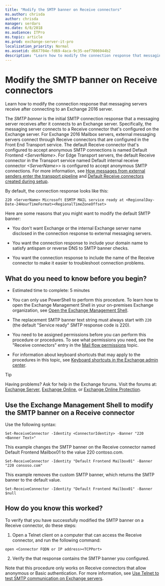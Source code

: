 ```yaml
---
title: "Modify the SMTP banner on Receive connectors"
ms.author: chrisda
author: chrisda
manager: serdars
ms.date: 6/8/2018
ms.audience: ITPro
ms.topic: article
ms.prod: exchange-server-it-pro
localization_priority: Normal
ms.assetid: d667704e-fd69-4aca-9c35-eef7006944b2
description: "Learn how to modify the connection response that messaging servers receive after connecting to an Exchange 2016 server."
---
```


# Modify the SMTP banner on Receive connectors

Learn how to modify the connection response that messaging servers receive after connecting to an Exchange 2016 server.
  
The *SMTP banner* is the initial SMTP connection response that a messaging server receives after it connects to an Exchange server. Specifically, the messaging server connects to a Receive connector that's configured on the Exchange server. For Exchange 2016 Mailbox servers, external messaging servers connect through Receive connectors that are configured in the Front End Transport service. The default Receive connector that's configured to accept anonymous SMTP connections is named Default Frontend _\<ServerName\>_. For Edge Transport servers, the default Receive connector in the Transport service named Default internal receive connector _\<ServerName\>_\> is configured to accept anonymous SMTP connections. For more information, see [How messages from external senders enter the transport pipeline](../../mail-flow/mail-flow.md#Inbound) and [Default Receive connectors created during setup](receive-connectors.md#DefaultConnectors).
  
By default, the connection response looks like this:
  
 `220 <ServerName> Microsoft ESMTP MAIL service ready at <RegionalDay-Date-24HourTimeFormat><RegionalTimeZoneOffset>`
  
Here are some reasons that you might want to modify the default SMTP banner:
  
- You don't want Exchange or the internal Exchange server name disclosed in the connection response to external messaging servers.
    
- You want the connection response to include your domain name to satisfy antispam or reverse DNS to SMTP banner checks.
    
- You want the connection response to include the name of the Receive connector to make it easier to troubleshoot connection problems.
    
## What do you need to know before you begin?

- Estimated time to complete: 5 minutes
    
- You can only use PowerShell to perform this procedure. To learn how to open the Exchange Management Shell in your on-premises Exchange organization, see [Open the Exchange Management Shell](https://docs.microsoft.com/powershell/exchange/exchange-server/open-the-exchange-management-shell).
    
- The replacement SMTP banner text string must always start with `220` (the default "Service ready" SMTP response code is 220).
    
- You need to be assigned permissions before you can perform this procedure or procedures. To see what permissions you need, see the "Receive connectors" entry in the [Mail flow permissions](../../permissions/feature-permissions/mail-flow-permissions.md) topic.
    
- For information about keyboard shortcuts that may apply to the procedures in this topic, see [Keyboard shortcuts in the Exchange admin center](../../about-documentation/exchange-admin-center-keyboard-shortcuts.md).
    
> [!TIP]
> Having problems? Ask for help in the Exchange forums. Visit the forums at: [Exchange Server](https://go.microsoft.com/fwlink/p/?linkId=60612), [Exchange Online](https://go.microsoft.com/fwlink/p/?linkId=267542), or [Exchange Online Protection](https://go.microsoft.com/fwlink/p/?linkId=285351).
  
## Use the Exchange Management Shell to modify the SMTP banner on a Receive connector

Use the following syntax:
  
```
Set-ReceiveConnector -Identity <ConnectorIdentity> -Banner "220 <Banner Text>"
```

This example changes the SMTP banner on the Receive connector named Default Frontend Mailbox01 to the value 220 contoso.com.
  
```
Set-ReceiveConnector -Identity "Default Frontend Mailbox01" -Banner "220 consoso.com"
```

This example removes the custom SMTP banner, which returns the SMTP banner to the default value.
  
```
Set-ReceiveConnector -Identity "Default Frontend Mailbox01" -Banner $null
```

## How do you know this worked?

To verify that you have successfully modified the SMTP banner on a Receive connector, do these steps:
  
1. Open a Telnet client on a computer that can access the Receive connector, and run the following command:
    
  ```
  open <Connector FQDN or IP address><TCPPort>
  ```

2. Verify the that response contains the SMTP banner you configured.
    
Note that this procedure only works on Receive connectors that allow anonymous or Basic authentication. For more information, see [Use Telnet to test SMTP communication on Exchange servers](../../mail-flow/test-smtp-with-telnet.md).
  

